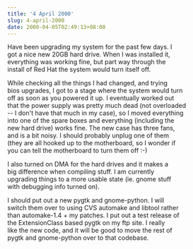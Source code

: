 ```yaml
---
title: '4 April 2000'
slug: 4-april-2000
date: 2000-04-05T02:49:13+08:00
---
```


Have been upgrading my system for the past few days. I\
got a nice new 20GB hard drive. When I was installed it,\
everything was working fine, but part way through the\
install of Red Hat the system would turn itself off.

While checking all the things I had changed, and trying\
bios upgrades, I got to a stage where the system would turn\
off as soon as you powered it up. I eventually worked out\
that the power supply was pretty much dead (not overloaded\
\-- I don\'t have that much in my case), so I moved everything\
into one of the spare boxes and everything (including the\
new hard drive) works fine. The new case has three fans,\
and is a bit noisy. I should probably unplug one of them\
(they are all hooked up to the motherboard, so I wonder if\
you can tell the motherboard to turn them off :-)

I also turned on DMA for the hard drives and it makes a\
big difference when compiling stuff. I am currently\
upgrading things to a more usable state (ie. gnome stuff\
with debugging info turned on).

I should put out a new pygtk and gnome-python. I will\
switch them over to using CVS automake and libtool rather\
than automake-1.4 + my patches. I put out a test release of\
the ExtensionClass based pygtk on my ftp site. I really\
like the new code, and it will be good to move the rest of\
pygtk and gnome-python over to that codebase.
